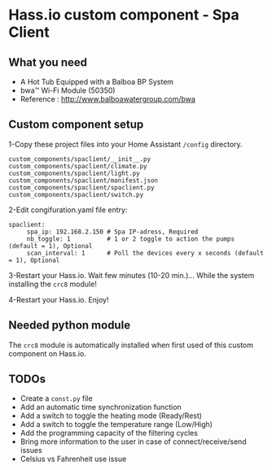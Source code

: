 # Hass.io custom component - Spa Client

## What you need

- A Hot Tub Equipped with a Balboa BP System
- bwa™ Wi-Fi Module (50350)
- Reference : http://www.balboawatergroup.com/bwa

## Custom component setup

1-Copy these project files into your Home Assistant ```/config``` directory.

```
custom_components/spaclient/__init__.py
custom_components/spaclient/climate.py
custom_components/spaclient/light.py
custom_components/spaclient/manifest.json
custom_components/spaclient/spaclient.py
custom_components/spaclient/switch.py
```

2-Edit congifuration.yaml file entry:
```
spaclient:
     spa_ip: 192.168.2.150 # Spa IP-adress, Required
     nb_toggle: 1          # 1 or 2 toggle to action the pumps (default = 1), Optional
     scan_interval: 1      # Poll the devices every x seconds (default = 1), Optional
```     

3-Restart your Hass.io. Wait few minutes (10-20 min.)... While the system installing the ```crc8``` module!

4-Restart your Hass.io. Enjoy!

## Needed python module

The ```crc8``` module is automatically installed when first used of this custom component on Hass.io.

## TODOs

- Create a ```const.py``` file
- Add an automatic time synchronization function
- Add a switch to toggle the heating mode (Ready/Rest)
- Add a switch to toggle the temperature range (Low/High)
- Add the programming capacity of the filtering cycles
- Bring more information to the user in case of connect/receive/send issues
- Celsius vs Fahrenheit use issue
